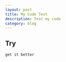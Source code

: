 ```yaml
---
layout: post
title: My Code Test
description: Test my code 
category: blog
---
```


## Try
    get it better

[BeiYuu]:    http://beiyuu.com  "BeiYuu"

